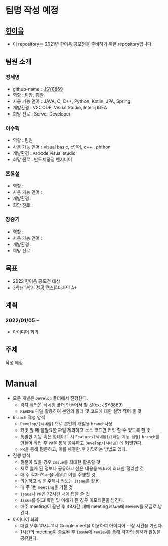 # 팀명 작성 예정
## [한이음](https://www.hanium.or.kr/portal/hanium/mainOverview.do)
- 이 repository는 2021년 한이음 공모전을 준비하기 위한 repository입니다.
## 팀원 소개
### 정세영
- github-name : [JSY8869](https://github.com/JSY8869)
- 역할 : 팀장, 총괄
- 사용 가능 언어 : JAVA, C, C++, Python, Kotlin, JPA, Spring
- 개발환경 : VSCODE, Visual Studio, Intellij IDEA
- 희망 진로 : Server Developer
### 이수혁
- 역할 : 팀원
- 사용 가능 언어 : visual basic, c언어, c++ , phthon 
- 개발환경 : vsocde,visual studio
- 희망 진로 : 반도체공정 엔지니어
### 조윤설
- 역할 : 
- 사용 가능 언어 : 
- 개발환경 : 
- 희망 진로 : 
### 장중기
- 역할 : 
- 사용 가능 언어 : 
- 개발환경 : 
- 희망 진로 : 
## 목표
- 2022 한이음 공모전 대상
- 3학년 1학기 전공 캡스톤디자인 A+
## 계획
### 2022/01/05 ~
- 아이디어 회의
## 주제
작성 예정
# Manual
- 모든 개발은 `Develop` 폴더에서 진행한다.
  - 각자 작업은 닉네임 폴더 만들어서 할 것(ex: JSY8869)
  - `README` 파일 활용하여 본인의 폴더 및 코드에 대한 설명 적어 둘 것
- `branch` 작성 양식
  - `Develop/[닉네임]` 으로 본인의 개발용 `branch`사용
  - 커밋 할 때 불필요한 파일 제외하고 소스 코드만 커밋 할 수 있도록 할 것
  - 특별한 기능 혹은 업데이트 시 `Feature/[닉네임]/[해당 기능 설명]` `branch`를 만들어 작업 후 `PR`을 통해 공유하고 `Develop/[닉네임]` 에 커밋한다.
  - `PR`을 통해 질문하고, 이를 해결한 후 커밋하는 방법도 있다.
- 진행 방식
  - 질문이 있을 경우 `Issue`를 최대한 활용할 것
  - 새로 알게 된 정보나 공유하고 싶은 내용을 `Wiki`에 최대한 정리할 것
  - 매 주 각자 `Plan`을 세우고 이를 수행할 것
  - 의논하고 싶은 주제나 정보는 `Issue`를 활용
  - 매 주 1번 `meeting`을 가질 것
  - `Issue`나 `PR`은 72시간 내에 답을 줄 것
  - `Issue`를 읽고 확인 및 이해가 된 경우 이모티콘을 남긴다.
  - 매주 meeting이 끝난 후 48시간 내에 meeting issue에 review를 댓글로 남긴다.
- 아이디어 회의
  - 매일 오후 10시~11시 Google meet을 이용하여 아이디어 구상 시간을 가진다.
  - 1시간의 meeting이 종료된 후 `issue`에 `review`를 통해 각자의 생각과 활동을 공유한다.
